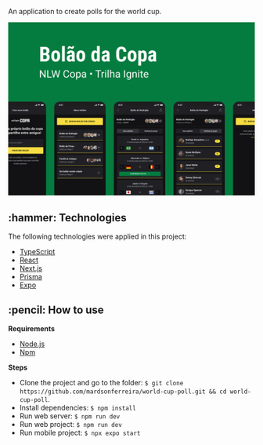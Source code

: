 <p align="left">An application to create polls for the world cup.</p>

<p align="center">
  <img src="https://github.com/mardsonferreira/world-cup-pool/blob/main/.github/preview.png" />
</p>

<h2>:hammer: Technologies</h2>

<p> The following technologies were applied in this project:</p>
<ul> 
  <li> <a href="https://www.typescriptlang.org/"> TypeScript </a> </li>
  <li> <a href="https://reactjs.org/"> React </a> </li>
  <li> <a href="https://nextjs.org/"> Next.js </a> </li>
  <li> <a href="https://www.prisma.io/"> Prisma </a> </li>
  <li> <a href="https://expo.dev/"> Expo </a> </li>
</ul>

<h2>:pencil: How to use</h2>

**Requirements**
 - <a href="https://nodejs.org/en/download/">Node.js</a>
 - <a href="https://www.npmjs.com/">Npm</a>

**Steps**
 - Clone the project and go to the folder: `$ git clone https://github.com/mardsonferreira/world-cup-poll.git && cd world-cup-poll`.
 - Install dependencies: `$ npm install`
 - Run web server: `$ npm run dev`
 - Run web project: `$ npm run dev`
 - Run mobile project: `$ npx expo start`
